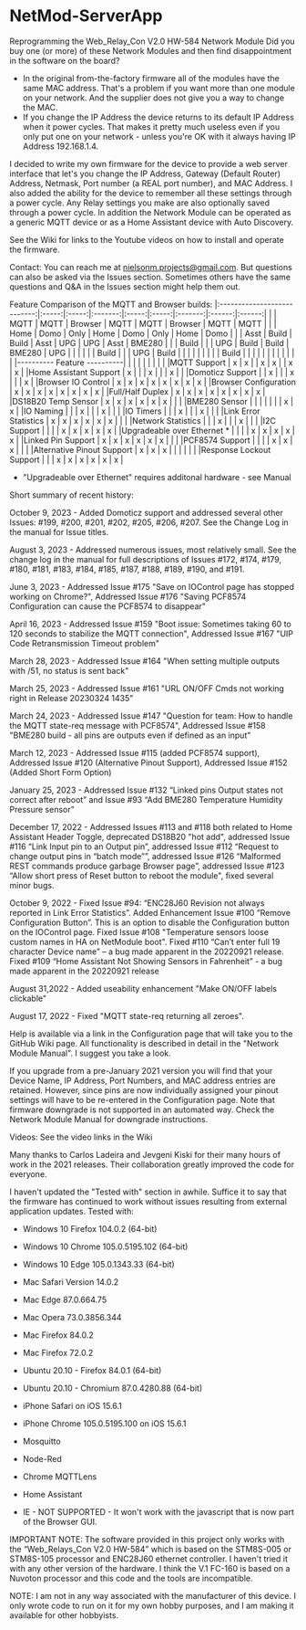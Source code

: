 # NetMod-ServerApp

Reprogramming the Web_Relay_Con V2.0 HW-584 Network Module
Did you buy one (or more) of these Network Modules and then find disappointment in the software on the board?
-	In the original from-the-factory firmware all of the modules have the same MAC address. That's a problem if you want more than one module on your network. And the supplier does not give you a way to change the MAC.
-	If you change the IP Address the device returns to its default IP Address when it power cycles. That makes it pretty much useless even if you only put one on your network - unless you're OK with it always having IP Address 192.168.1.4.

I decided to write my own firmware for the device to provide a web server interface that let's you change the IP Address, Gateway (Default Router) Address, Netmask, Port number (a REAL port number), and MAC Address. I also added the ability for the device to remember all these settings through a power cycle. Any Relay settings you make are also optionally saved through a power cycle. In addition the Network Module can be operated as a generic MQTT device or as a Home Assistant device with Auto Discovery.

See the Wiki for links to the Youtube videos on how to install and operate the firmware.

Contact: You can reach me at nielsonm.projects@gmail.com. But questions can also be asked via the Issues section. Sometimes others have the same questions and Q&A in the Issues section might help them out.

Feature Comparison of the MQTT and Browser builds:
|:---------------------------:|:-----:|:-----:|:-------:|:-----:|:-----:|:-------:|:------:|:------:|
|                             | MQTT  | MQTT  | Browser | MQTT  | MQTT  | Browser |  MQTT  |  MQTT  |
|                             | Home  | Domo  |  Only   | Home  | Domo  |  Only   |  Home  |  Domo  |
|                             | Asst  | Build |  Build  | Asst  | UPG   |  UPG    |  Asst  | BME280 |
|                             | Build |       |         | UPG   | Build |  Build  | BME280 |  UPG   |
|                             |       |       |         | Build |       |         |  UPG   |  Build |
|                             |       |       |         |       |       |         |  Build |        |
|                             |       |       |         |       |       |         |        |        |
|---------- Feature ----------|       |       |         |       |       |         |        |        |
|MQTT Support                 |   x   |   x   |         |   x   |   x   |         |   x    |   x    |
|Home Assistant Support       |   x   |       |         |   x   |       |         |   x    |        |
|Domoticz Support             |       |   x   |         |       |   x   |         |        |   x    |
|Browser IO Control           |   x   |   x   |    x    |   x   |   x   |    x    |   x    |   x    |
|Browser Configuration        |   x   |   x   |    x    |   x   |   x   |    x    |   x    |   x    |
|Full/Half Duplex             |   x   |   x   |    x    |   x   |   x   |    x    |   x    |   x    |
|DS18B20 Temp Sensor          |   x   |   x   |    x    |   x   |   x   |    x    |        |        |
|BME280 Sensor                |       |       |         |       |       |         |   x    |   x    |
|IO Naming                    |       |       |    x    |       |       |    x    |        |        |
|IO Timers                    |       |       |    x    |       |       |    x    |        |        |
|Link Error Statistics        |   x   |   x   |    x    |   x   |   x   |    x    |        |        |
|Network Statistics           |       |       |    x    |       |       |    x    |        |        |
|I2C Support                  |       |       |         |   x   |   x   |    x    |   x    |   x    |
|Upgradeable over Ethernet  * |       |       |         |   x   |   x   |    x    |   x    |   x    |
|Linked Pin Support           |   x   |   x   |    x    |   x   |   x   |    x    |        |        |
|PCF8574 Support              |       |       |         |   x   |   x   |    x    |        |        |
|Alternative Pinout Support   |   x   |   x   |    x    |       |       |         |        |        |
|Response Lockout Support     |       |       |    x    |   x   |   x   |    x    |   x    |   x    |
* "Upgradeable over Ethernet" requires additonal hardware - see Manual

Short summary of recent history:

October 9, 2023 - Added Domoticz support and addressed several other Issues: #199, #200, #201, #202, #205, #206, #207. See the Change Log in the manual for Issue titles.

August 3, 2023 - Addressed numerous issues, most relatively small. See the change log in the manual for full descriptions of Issues #172, #174, #179, #180, #181, #183, #184, #185, #187, #188, #189, #190, and #191.

June 3, 2023 - Addressed Issue #175 "Save on IOControl page has stopped working on Chrome?", Addressed Issue #176 "Saving PCF8574 Configuration can cause the PCF8574 to disappear"

April 16, 2023 - Addressed Issue #159 "Boot issue: Sometimes taking 60 to 120 seconds to stabilize the MQTT connection", Addressed Issue #167 "UIP Code Retransmission Timeout problem"

March 28, 2023 - Addressed Issue #164 "When setting multiple outputs with /51, no status is sent back"

March 25, 2023 - Addressed Issue #161 "URL ON/OFF Cmds not working right in Release 20230324 1435"

March 24, 2023 - Addressed Issue #147 "Question for team: How to handle the MQTT state-req message with PCF8574", Addressed Issue #158 "BME280 build - all pins are outputs even if defined as an input"

March 12, 2023 - Addressed Issue #115 (added PCF8574 support), Addressed Issue #120 (Alternative Pinout Support), Addressed Issue #152 (Added Short Form Option)

January 25, 2023 - Addressed Issue #132 “Linked pins Output states not correct after reboot” and Issue #93 “Add BME280 Temperature Humidity Pressure sensor”

December 17, 2022 - Addressed Issues #113 and #118 both related to Home Assistant Header Toggle, deprecated DS18B20 "hot add", addressed Issue #116 “Link Input pin to an Output pin”, addressed Issue #112 “Request to change output pins in “batch mode””, addressed Issue #126 “Malformed REST commands produce garbage Browser page”, addressed Issue #123 “Allow short press of Reset button to reboot the module", fixed several minor bugs.

October 9, 2022 - Fixed Issue #94: “ENC28J60 Revision not always reported in Link Error Statistics”. Added Enhancement Issue #100 “Remove Configuration Button”. This is an option to disable the Configuration button on the IOControl page. Fixed Issue #108 "Temperature sensors loose custom names in HA on NetModule boot". Fixed #110 “Can’t enter full 19 character Device name” – a bug made apparent in the 20220921 release. Fixed #109 “Home Assistant Not Showing Sensors in Fahrenheit” -  a bug made apparent in the 20220921 release

August 31,2022 - Added useability enhancement "Make ON/OFF labels clickable"

August 17, 2022 - Fixed "MQTT state-req returning all zeroes".

Help is available via a link in the Configuration page that will take you to the GitHub Wiki page. All functionality is described in detail in the "Network Module Manual". I suggest you take a look.

If you upgrade from a pre-January 2021 version you will find that your Device Name, IP Address, Port Numbers, and MAC address entries are retained. However, since pins are now individually assigned your pinout settings will have to be re-entered in the Configuration page. Note that firmware downgrade is not supported in an automated way. Check the Network Module Manual for downgrade instructions.

Videos: See the video links in the Wiki

Many thanks to Carlos Ladeira and Jevgeni Kiski for their many hours of work in the 2021 releases. Their collaboration greatly improved the code for everyone.

I haven't updated the "Tested with" section in awhile. Suffice it to say that the firmware has continued to work without issues resulting from external application  updates.
Tested with:
- Windows 10 Firefox 104.0.2 (64-bit)
- Windows 10 Chrome 105.0.5195.102 (64-bit)
- Windows 10 Edge 105.0.1343.33 (64-bit)
- Mac Safari Version 14.0.2
- Mac Edge 87.0.664.75
- Mac Opera 73.0.3856.344
- Mac Firefox 84.0.2
- Mac Firefox 72.0.2
- Ubuntu 20.10 - Firefox 84.0.1 (64-bit)
- Ubuntu 20.10 - Chromium 87.0.4280.88 (64-bit)
- iPhone Safari on iOS 15.6.1
- iPhone Chrome 105.0.5195.100 on iOS 15.6.1
- Mosquitto
- Node-Red
- Chrome MQTTLens
- Home Assistant

- IE - NOT SUPPORTED - It won't work with the javascript that is now part of the Browser GUI.

IMPORTANT NOTE: The software provided in this project only works with the “Web_Relays_Con V2.0 HW-584” which is based on the STM8S-005 or STM8S-105 processor and ENC28J60 ethernet controller. I haven't tried it with any other version of the hardware. I think the V.1 FC-160 is based on a Nuvoton processor and this code and the tools are incompatible.

NOTE: I am not in any way associated with the manufacturer of this device. I only wrote code to run on it for my own hobby purposes, and I am making it available for other hobbyists.
